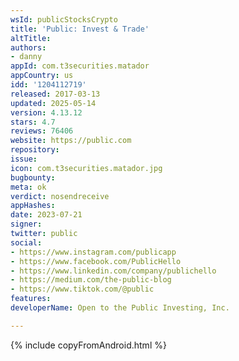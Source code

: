 ```yaml
---
wsId: publicStocksCrypto
title: 'Public: Invest & Trade'
altTitle: 
authors:
- danny
appId: com.t3securities.matador
appCountry: us
idd: '1204112719'
released: 2017-03-13
updated: 2025-05-14
version: 4.13.12
stars: 4.7
reviews: 76406
website: https://public.com
repository: 
issue: 
icon: com.t3securities.matador.jpg
bugbounty: 
meta: ok
verdict: nosendreceive
appHashes: 
date: 2023-07-21
signer: 
twitter: public
social:
- https://www.instagram.com/publicapp
- https://www.facebook.com/PublicHello
- https://www.linkedin.com/company/publichello
- https://medium.com/the-public-blog
- https://www.tiktok.com/@public
features: 
developerName: Open to the Public Investing, Inc.

---
```


{% include copyFromAndroid.html %}
